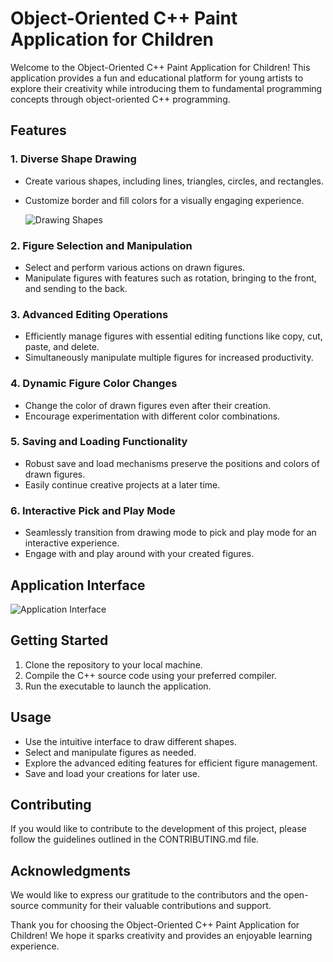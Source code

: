 # Object-Oriented C++ Paint Application for Children

Welcome to the Object-Oriented C++ Paint Application for Children! This application provides a fun and educational platform for young artists to explore their creativity while introducing them to fundamental programming concepts through object-oriented C++ programming.

## Features

### 1. Diverse Shape Drawing

- Create various shapes, including lines, triangles, circles, and rectangles.
- Customize border and fill colors for a visually engaging experience.

   ![Drawing Shapes](https://github.com/tahaaa22/Paint-for-kids/assets/128100857/4b478bec-49ff-49dc-b148-6877fbaacf75)

### 2. Figure Selection and Manipulation

- Select and perform various actions on drawn figures.
- Manipulate figures with features such as rotation, bringing to the front, and sending to the back.

### 3. Advanced Editing Operations

- Efficiently manage figures with essential editing functions like copy, cut, paste, and delete.
- Simultaneously manipulate multiple figures for increased productivity.

### 4. Dynamic Figure Color Changes

- Change the color of drawn figures even after their creation.
- Encourage experimentation with different color combinations.

### 5. Saving and Loading Functionality

- Robust save and load mechanisms preserve the positions and colors of drawn figures.
- Easily continue creative projects at a later time.

### 6. Interactive Pick and Play Mode

- Seamlessly transition from drawing mode to pick and play mode for an interactive experience.
- Engage with and play around with your created figures.

## Application Interface

   ![Application Interface](https://github.com/tahaaa22/Paint-for-kids/assets/128100857/0d9d2c89-cd4d-435a-9fbe-88a7faf2a7cd)

## Getting Started

1. Clone the repository to your local machine.
2. Compile the C++ source code using your preferred compiler.
3. Run the executable to launch the application.

## Usage

- Use the intuitive interface to draw different shapes.
- Select and manipulate figures as needed.
- Explore the advanced editing features for efficient figure management.
- Save and load your creations for later use.

## Contributing

If you would like to contribute to the development of this project, please follow the guidelines outlined in the CONTRIBUTING.md file.

## Acknowledgments

We would like to express our gratitude to the contributors and the open-source community for their valuable contributions and support.

Thank you for choosing the Object-Oriented C++ Paint Application for Children! We hope it sparks creativity and provides an enjoyable learning experience.
